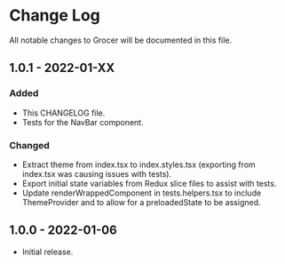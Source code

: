 # Change Log

All notable changes to Grocer will be documented in this file.

## 1.0.1 - 2022-01-XX

### Added

- This CHANGELOG file.
- Tests for the NavBar component.

### Changed

- Extract theme from index.tsx to index.styles.tsx (exporting from index.tsx was causing issues with tests).
- Export initial state variables from Redux slice files to assist with tests.
- Update renderWrappedComponent in tests.helpers.tsx to include ThemeProvider and to allow for a preloadedState to be assigned.

## 1.0.0 - 2022-01-06

- Initial release.